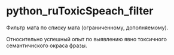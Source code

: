 # python_ruToxicSpeach_filter
Фильтр мата по списку мата (ограниченному, дополняемому). 

Относительно успешный опыт по выявлению явно токсичного семантичнского окраса фразы.
